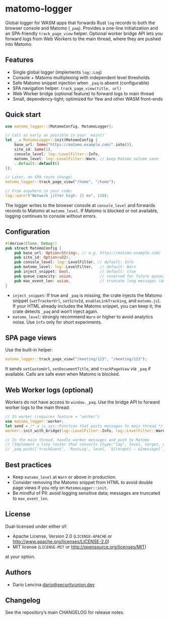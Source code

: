 # matomo-logger

Global logger for WASM apps that forwards Rust `log` records to both the browser console and Matomo (`_paq`). Provides a one-line initialization and an SPA-friendly `track_page_view` helper. Optional worker bridge API lets you forward logs from Web Workers to the main thread, where they are pushed into Matomo.

## Features

- Single global logger (implements `log::Log`)
- Console + Matomo multiplexing with independent level thresholds
- Safe Matomo snippet injection when `_paq` is absent (configurable)
- SPA navigation helper: `track_page_view(title, url)`
- Web Worker bridge (optional feature) to forward logs to main thread
- Small, dependency-light; optimized for Yew and other WASM front-ends

## Quick start

```rust
use matomo_logger::{MatomoConfig, MatomoLogger};

// Call as early as possible in your `main()`
let _ = MatomoLogger::init(MatomoConfig {
    base_url: Some("https://matomo.example.com/".into()),
    site_id: Some(1),
    console_level: log::LevelFilter::Info,
    matomo_level: log::LevelFilter::Warn, // keep Matomo volume sane
    ..Default::default()
});

// Later, on SPA route change:
matomo_logger::track_page_view("/home", "/home");

// From anywhere in your code:
log::warn!("Network jitter high: {} ms", 120);
```

The logger writes to the browser console at `console_level` and forwards records to Matomo at `matomo_level`. If Matomo is blocked or not available, logging continues to console without errors.

## Configuration

```rust
#[derive(Clone, Debug)]
pub struct MatomoConfig {
    pub base_url: Option<String>, // e.g. https://matomo.example.com/
    pub site_id: Option<u32>,
    pub console_level: log::LevelFilter, // default: Info
    pub matomo_level: log::LevelFilter,   // default: Warn
    pub inject_snippet: bool,             // default: true
    pub queue_capacity: usize,            // reserved for future queueing
    pub max_event_len: usize,             // truncate long messages (default 300)
}
```

- `inject_snippet`: If true and `_paq` is missing, the crate injects the Matomo snippet (`setTrackerUrl`, `setSiteId`, `enableLinkTracking`, and `matomo.js`). If your HTML already includes the Matomo snippet, you can keep it; the crate detects `_paq` and won’t inject again.
- `matomo_level`: strongly recommend `Warn` or higher to avoid analytics noise. Use `Info` only for short experiments.

## SPA page views

Use the built-in helper:

```rust
matomo_logger::track_page_view("/meeting/123", "/meeting/123");
```

It sends `setCustomUrl`, `setDocumentTitle`, and `trackPageView` via `_paq` if available. Calls are safe even when Matomo is blocked.

## Web Worker logs (optional)

Workers do not have access to `window._paq`. Use the bridge API to forward worker logs to the main thread:

```rust
// In worker (requires feature = "worker")
use matomo_logger::worker;
let send = /* a js_sys::Function that posts messages to main thread */;
worker::init_with_bridge(log::LevelFilter::Info, log::LevelFilter::Warn, send)?;

// In the main thread, handle worker messages and push to Matomo
// (Implement a tiny router that converts {type:"log", level, target, message} to
// _paq.push(['trackEvent', 'RustLog', level, `${target} — ${message}`, value]))
```

## Best practices

- Keep `matomo_level` at `Warn` or above in production.
- Consider removing the Matomo snippet from HTML to avoid double page views if you rely on `MatomoLogger::init`.
- Be mindful of PII: avoid logging sensitive data; messages are truncated to `max_event_len`.

## License

Dual-licensed under either of:

- Apache License, Version 2.0 (`LICENSE-APACHE` or <http://www.apache.org/licenses/LICENSE-2.0>)
- MIT license (`LICENSE-MIT` or <http://opensource.org/licenses/MIT>)

at your option.

## Authors

- Dario Lencina <dario@securityunion.dev>

## Changelog

See the repository’s main CHANGELOG for release notes.
